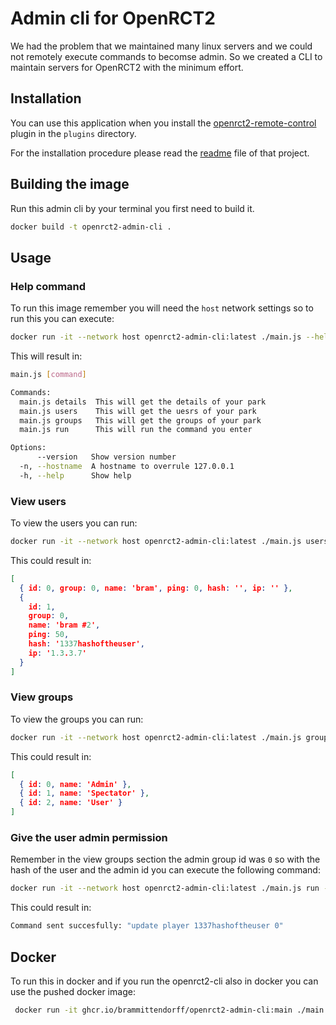 # Admin cli for OpenRCT2

We had the problem that we maintained many linux servers and we could not remotely execute commands to becomse admin. So we created a CLI to maintain servers for OpenRCT2 with the minimum effort.

## Installation

You can use this application when you install the [openrct2-remote-control](https://github.com/CorySanin/openrct2-remote-control) plugin in the `plugins` directory.

For the installation procedure please read the [readme](https://github.com/CorySanin/openrct2-remote-control/blob/master/README.md) file of that project.


## Building the image

Run this admin cli by your terminal you first need to build it.

```bash
docker build -t openrct2-admin-cli .   
```


## Usage

### Help command

To run this image remember you will need the `host` network settings so to run this you can execute:

```bash
docker run -it --network host openrct2-admin-cli:latest ./main.js --help
```

This will result in:

```bash
main.js [command]

Commands:
  main.js details  This will get the details of your park
  main.js users    This will get the uesrs of your park
  main.js groups   This will get the groups of your park
  main.js run      This will run the command you enter

Options:
      --version   Show version number                                  [boolean]
  -n, --hostname  A hostname to overrule 127.0.0.1                      [string]
  -h, --help      Show help                                            [boolean]
```

### View users

To view the users you can run:

```bash
docker run -it --network host openrct2-admin-cli:latest ./main.js users
```

This could result in:

```json
[
  { id: 0, group: 0, name: 'bram', ping: 0, hash: '', ip: '' },
  {
    id: 1,
    group: 0,
    name: 'bram #2',
    ping: 50,
    hash: '1337hashoftheuser',
    ip: '1.3.3.7'
  }
]
```

### View groups

To view the groups you can run:

```bash
docker run -it --network host openrct2-admin-cli:latest ./main.js groups
```

This could result in:

```json
[
  { id: 0, name: 'Admin' },
  { id: 1, name: 'Spectator' },
  { id: 2, name: 'User' }
]
```

### Give the user admin permission

Remember in the view groups section the admin group id was `0` so with the hash of the user and the admin id you can execute the following command:

```bash
docker run -it --network host openrct2-admin-cli:latest ./main.js run -c "update player 1337hashoftheuser 0"
```

This could result in:

```bash
Command sent succesfully: "update player 1337hashoftheuser 0"
```

## Docker

To run this in docker and if you run the openrct2-cli also in docker you can use the pushed docker image:

```bash
 docker run -it ghcr.io/brammittendorff/openrct2-admin-cli:main ./main.js -n $(docker inspect --format '{{ .NetworkSettings.IPAddress }}' $(docker ps | grep openrct2-cli | awk '{print $1}')) run -c 'say hi'
```